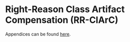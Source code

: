 # Right-Reason Class Artifact Compensation (RR-ClArC)

Appendices can be found [here]([https://link-url-here.org](https://arxiv.org/abs/2308.09437)https://arxiv.org/abs/2308.09437).
